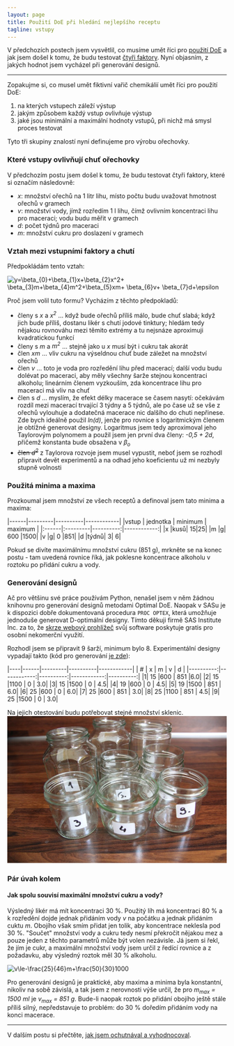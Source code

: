 ```yaml
---
layout: page
title: Použití DoE při hledání nejlepšího receptu
tagline: vstupy 
---
```


V předchozích postech jsem vysvětlil, co musíme umět říci pro [použití DoE](orechovka2.html) a jak jsem došel k tomu, že budu testovat [čtyři faktory](orechovka3.html). Nyní objasním, z jakých hodnot jsem vycházel při generování designů.

---

Zopakujme si, co musel umět fiktivní vařič chemikálií umět říci pro použití DoE: 
1. na kterých vstupech záleží výstup
1. jakým způsobem každý vstup ovlivňuje výstup 
1. jaké jsou minimální a maximální hodnoty vstupů, při nichž má smysl proces testovat

Tyto tři skupiny znalostí nyní definujeme pro výrobu ořechovky.

### Které vstupy ovlivňují chuť ořechovky
V předchozím postu jsem došel k tomu, že budu testovat čtyři faktory, které si označím následovně:

- _x_: množství ořechů na 1 litr lihu, místo počtu budu uvažovat hmotnost ořechů v gramech 
- _v_: množství vody, jímž rozředím 1 l lihu, čímž ovlivním koncentraci lihu pro maceraci; vodu budu měřit v gramech
- _d_: počet týdnů pro maceraci
- _m_: množství cukru pro doslazení v gramech

### Vztah mezi vstupními faktory a chutí
Předpokládám tento vztah:

<img src="https://latex.codecogs.com/svg.latex?\inline&space;y=\beta_{0}&plus;\beta_{1}x&plus;\beta_{2}x^2&plus;&space;\beta_{3}m&plus;\beta_{4}m^2&plus;\beta_{5}xm&plus;&space;\beta_{6}v&plus;&space;\beta_{7}d&plus;\epsilon" title="y=\beta_{0}+\beta_{1}x+\beta_{2}x^2+ \beta_{3}m+\beta_{4}m^2+\beta_{5}xm+ \beta_{6}v+ \beta_{7}d+\epsilon" />

Proč jsem volil tuto formu? Vycházím z těchto předpokladů:
- členy s _x_ a _x<sup>2</sup>_ ... když bude ořechů příliš málo, bude chuť slabá; když jich bude příliš, dostanu likér s chutí jodové tinktury; hledám tedy nějakou rovnováhu mezi těmito extrémy a tu nejsnáze aproximuji kvadratickou funkcí
- členy s _m_ a _m<sup>2</sup>_ ... stejně jako u _x_ musí být i cukru tak akorát
- člen _xm_ ... vliv cukru na výseldnou chuť bude záležet na množství ořechů
- člen _v_ ... toto je voda pro rozředění lihu před macerací; další vodu budu dolévat po maceraci, aby měly všechny šarže stejnou koncentraci alkoholu; lineárním členem vyzkouším, zda koncentrace lihu pro maceraci má vliv na chuť 
- člen s _d_ ... myslím, že efekt délky macerace se časem nasytí: očekávám rozdíl mezi macerací trvající 3 týdny a 5 týdnů, ale po čase už se vše z ořechů vylouhuje a dodatečná macerace nic dalšího do chuti nepřinese. Zde bych ideálně použil _ln(d)_, jenže pro rovnice s logaritmickým členem je obtížné generovat designy. Logaritmus jsem tedy aproximoval jeho Taylorovým polynomem a použil jsem jen první dva členy: _-0,5 + 2d_, přičemž konstanta bude obsažena v _&beta;<sub>o</sub>_
- ~~člen _d<sup>2</sup>_~~ z Taylorova rozvoje jsem musel vypustit, neboť jsem se rozhodl připravit devět experimentů a na odhad jeho koeficientu už mi nezbyly stupně volnosti 


### Použitá minima a maxima 
Prozkoumal jsem množství ze všech receptů a definoval jsem tato minima a maxima:

|------|---------|----------|------------|
|vstup | jednotka | minimum	 | maximum |
|:------|:---------|----------:|------------:|
|x			|kusů|	15|25|
|m			|g|	600	|1500|
|v			|g|	0	|851|
|d			|týdnů|	3|	6|


Pokud se divíte maximálnímu množství cukru (851 g), mrkněte se na konec postu - tam uvedená rovnice říká, jak poklesne koncentrace alkoholu v roztoku po přidání cukru a vody. 

### Generování designů
Ač pro většinu své práce používám Python, nenašel jsem v něm žádnou knihovnu pro generování designů metodami Optimal DoE. Naopak v SASu je k dispozici dobře dokumentovaná procedura `PROC OPTEX`, která umožňuje jednoduše generovat D-optimální designy. Tímto děkuji firmě SAS Institute Inc. za to, že [skrze webový prohlížeč](https://odamid.oda.sas.com/) svůj software poskytuje gratis pro osobní nekomerční využití. 

Rozhodl jsem se připravit 9 šarží, minimum bylo 8. Experimentální designy vypadají takto (kód pro generování [je zde](../assets/orechovka/DOE_orechovka_generate_designs.sas)):

|----|------|---------|----------|------------|
| # |  x  |  m   |  v  |  d  |
|----------:|------------:|----------:|------------:|----------:|
|1| 15 |600 | 851  |6.0|
|2| 15 |1100 | 0 | 3.0|
|3| 15 |1500 | 0 | 4.5|
|4| 19 |600 | 0 | 4.5|
|5| 19 |1500 | 851 | 6.0|
|6| 25 |600 | 0 | 6.0|
|7| 25 |600 | 851 | 3.0|
|8| 25 |1100 | 851 | 4.5|
|9| 25 |1500 | 0 | 3.0|

Na jejich otestování budu potřebovat stejné množství sklenic.
![sklenice](../assets/orechovka/sklenice.jpg)


### Pár úvah kolem
#### Jak spolu souvisí maximální množství cukru a vody?
Výsledný likér má mít koncentraci 30 %. Použitý líh má koncentraci 80 % a k rozředění dojde jednak přidáním vody _v_ na počátku a jednak přidáním cuktu _m_. Obojího však smím přidat jen tolik, aby koncentrace neklesla pod 30 %. "Součet" množství vody a cukru tedy nesmí překročit nějakou mez a pouze jeden z těchto parametrů může být volen nezávisle. Já jsem si řekl, že jím je cukr, a maximální množství vody jsem určil z ředící rovnice a z požadavku, aby výsledný roztok měl 30 % alkoholu. 

<img src="https://latex.codecogs.com/svg.latex?\inline&space;v\le-\frac{25}{46}m&plus;\frac{50}{30}1000" title="v\le-\frac{25}{46}m+\frac{50}{30}1000" />

Pro generování designů je praktické, aby maxima a minima byla konstantní, nikoliv na sobě závislá, a tak jsem z nerovnosti výše určil, že pro _m<sub>max</sub> = 1500 ml_ je _v<sub>max</sub> = 851 g_. Bude-li naopak roztok po přidání obojího ještě stále příliš silný, nepředstavuje to problém: do 30 % doředím přidáním vody na konci macerace.

---

V dalším postu si přečtěte, [jak jsem ochutnával a vyhodnocoval](orechovka5.html).
  